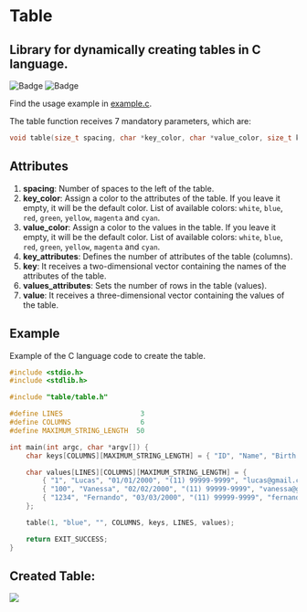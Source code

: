 # Table
## Library for dynamically creating tables in C language.

![Badge](https://img.shields.io/static/v1?label=license&message=MIT&color=1E90FF)
![Badge](https://img.shields.io/static/v1?label=build&message=passing&color=00d110)

Find the usage example in [example.c](https://github.com/lucapwn/table/blob/main/example.c).

The table function receives 7 mandatory parameters, which are:

~~~C
void table(size_t spacing, char *key_color, char *value_color, size_t key_attributes, char key[][MAXIMUM_STRING_LENGTH], size_t value_attributes, char value[][key_attributes][MAXIMUM_STRING_LENGTH]);
~~~

## Attributes

1. **spacing**: Number of spaces to the left of the table.
2. **key_color**: Assign a color to the attributes of the table. If you leave it empty, it will be the default color. List of available colors: ```white```, ```blue```, ```red```, ```green```, ```yellow```, ```magenta``` and ```cyan```.
3. **value_color**: Assign a color to the values in the table. If you leave it empty, it will be the default color. List of available colors: ```white```, ```blue```, ```red```, ```green```, ```yellow```, ```magenta``` and ```cyan```.
4. **key_attributes**: Defines the number of attributes of the table (columns).
5. **key**: It receives a two-dimensional vector containing the names of the attributes of the table.
6. **values_attributes**: Sets the number of rows in the table (values).
7. **value**: It receives a three-dimensional vector containing the values of the table.

## Example

Example of the C language code to create the table.

~~~C
#include <stdio.h>
#include <stdlib.h>

#include "table/table.h"

#define LINES                   3
#define COLUMNS                 6
#define MAXIMUM_STRING_LENGTH  50

int main(int argc, char *argv[]) {
    char keys[COLUMNS][MAXIMUM_STRING_LENGTH] = { "ID", "Name", "Birth Date", "Telephone", "Email", "Password" };

    char values[LINES][COLUMNS][MAXIMUM_STRING_LENGTH] = {
        { "1", "Lucas", "01/01/2000", "(11) 99999-9999", "lucas@gmail.com", "qwerty" },
        { "100", "Vanessa", "02/02/2000", "(11) 99999-9999", "vanessa@gmail.com", "qwerty" },
        { "1234", "Fernando", "03/03/2000", "(11) 99999-9999", "fernando@gmail.com", "qwerty" }
    };

    table(1, "blue", "", COLUMNS, keys, LINES, values);

    return EXIT_SUCCESS;
}
~~~

## Created Table:

![](https://lh3.googleusercontent.com/pw/ACtC-3fqQbNZ8qiALv-h11N24LeXL2lZF___BKTIGG1rzR9Vl0ZmX_mY5VWZsffpDqBs675zIYG2w4rUBEWxIivov0Sf_zi-lB2WJaFu0vazY41indOqr_lnLBoYNfKTQeNAYQWAO6yQ8K8M3ERCiZ-NLjwzOw=w678-h132-no?authuser=0)
